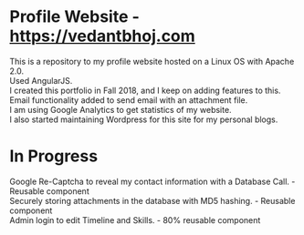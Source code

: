 # Profile Website - https://vedantbhoj.com
This is a repository to my profile website hosted on a Linux OS with Apache 2.0.<br>
Used AngularJS.<br>
I created this portfolio in Fall 2018, and I keep on adding features to this.<br>
Email functionality added to send email with an attachment file.<br>
I am using Google Analytics to get statistics of my website.<br>
I also started maintaining Wordpress for this site for my personal blogs.<br>
# In Progress 
Google Re-Captcha to reveal my contact information with a Database Call. - Reusable component<br>
Securely storing attachments in the database with MD5 hashing. - Reusable component<br>
Admin login to edit Timeline and Skills. - 80% reusable component<br>
